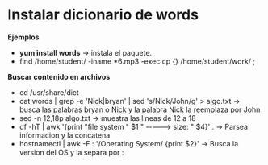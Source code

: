 # Instalar dicionario de words

**Ejemplos**

* []() **yum install words** -> instala el paquete.
* []()  find /home/student/ -iname *6.mp3 -exec cp {} /home/student/work/  \;

**Buscar contenido en archivos**

* []() cd /usr/share/dict
* []() cat words  | grep -e 'Nick\|bryan' |  sed 's/Nick/John/g' > algo.txt -> busca las palabras bryan o Nick y la palabra Nick la reemplaza por John
* []()  sed -n 12,18p  algo.txt  -> muestra las lineas de 12 a 18
* []()  df -hT | awk '{print  "file system " $1  " -----> size: "  $4}' . -> Parsea informacion y la concatena
* []() hostnamectl  | awk -F : '/Operating System/ {print $2}' -> Busca la version del OS y la separa por :
